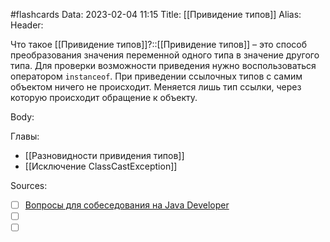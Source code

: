 #flashcards
Data: 2023-02-04 11:15
Title: [[Привидение типов]]
Alias:
Header:

Что такое [[Привидение типов]]?::[[Привидение типов]] – это способ преобразования значения переменной одного типа в значение другого типа. Для проверки возможности приведения нужно воспользоваться оператором `instanceof`. При приведении ссылочных типов с самим объектом ничего не происходит. Меняется лишь тип ссылки, через которую происходит обращение к объекту.




Body:




Главы:
- [[Разновидности привидения типов]]
- [[Исключение ClassCastException]]


Sources:
- [ ] [Вопросы для собеседования на Java Developer](https://github.com/enhorse/java-interview/blob/master/README.md#%D0%9E%D0%9E%D0%9F)
- [ ] []()
- [ ] []()
